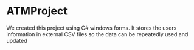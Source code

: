 # ATMProject
<p> We created this project using C# windows forms. It stores the users information in external CSV files so the data can be repeatedly used and updated</p> 
